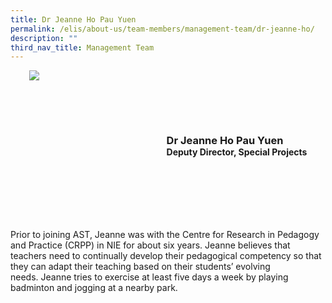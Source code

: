 ```yaml
---
title: Dr Jeanne Ho Pau Yuen
permalink: /elis/about-us/team-members/management-team/dr-jeanne-ho/
description: ""
third_nav_title: Management Team
---
```

<div class="flex">
	<div class="imgCrop">
		<img src="/images/Team%20Members/Jeanne__Use%20for%20website.jpg" class="m-0"></div>
		<div class="flex-col">
		<h3 class="m-0"><strong>Dr Jeanne Ho Pau Yuen</strong></h3>
		<strong>Deputy Director, Special Projects</strong>
	</div>
	</div>

<style>
	.m-0 {
		margin: 0 !important;
	}
	.flex {
		display: flex;
		justify-content: center;
		align-items: center; 
		gap: 20px;
	flex-wrap:wrap;
	}
.imgCrop {
    width: 200px !important;
    aspect-ratio: 5/6;
	overflow: hidden;
}
	.flex-col {
		display: flex;
		flex-direction: column;
	}
</style>

Prior to joining AST, Jeanne was with the Centre for Research in Pedagogy and Practice (CRPP) in NIE for about six years.&nbsp;Jeanne believes that teachers need to continually develop their pedagogical competency so that they can adapt their teaching based on their students’ evolving needs.&nbsp;Jeanne tries to exercise at least five days a week by playing badminton and jogging at a nearby park.